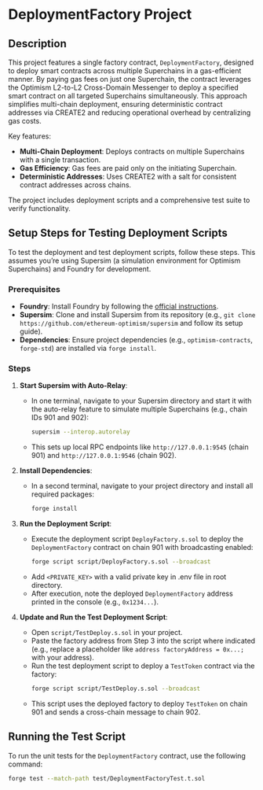 # DeploymentFactory Project

## Description
This project features a single factory contract, `DeploymentFactory`, designed to deploy smart contracts across multiple Superchains in a gas-efficient manner. By paying gas fees on just one Superchain, the contract leverages the Optimism L2-to-L2 Cross-Domain Messenger to deploy a specified smart contract on all targeted Superchains simultaneously. This approach simplifies multi-chain deployment, ensuring deterministic contract addresses via CREATE2 and reducing operational overhead by centralizing gas costs.

Key features:
- **Multi-Chain Deployment**: Deploys contracts on multiple Superchains with a single transaction.
- **Gas Efficiency**: Gas fees are paid only on the initiating Superchain.
- **Deterministic Addresses**: Uses CREATE2 with a salt for consistent contract addresses across chains.

The project includes deployment scripts and a comprehensive test suite to verify functionality.

## Setup Steps for Testing Deployment Scripts

To test the deployment and test deployment scripts, follow these steps. This assumes you’re using Supersim (a simulation environment for Optimism Superchains) and Foundry for development.

### Prerequisites
- **Foundry**: Install Foundry by following the [official instructions](https://book.getfoundry.sh/getting-started/installation).
- **Supersim**: Clone and install Supersim from its repository (e.g., `git clone https://github.com/ethereum-optimism/supersim` and follow its setup guide).
- **Dependencies**: Ensure project dependencies (e.g., `optimism-contracts`, `forge-std`) are installed via `forge install`.

### Steps
1. **Start Supersim with Auto-Relay**:
   - In one terminal, navigate to your Supersim directory and start it with the auto-relay feature to simulate multiple Superchains (e.g., chain IDs 901 and 902):
     ```bash
     supersim --interop.autorelay
     ```
   - This sets up local RPC endpoints like `http://127.0.0.1:9545` (chain 901) and `http://127.0.0.1:9546` (chain 902).

2. **Install Dependencies**:
   - In a second terminal, navigate to your project directory and install all required packages:
     ```bash
     forge install
     ```

3. **Run the Deployment Script**:
   - Execute the deployment script `DeployFactory.s.sol` to deploy the `DeploymentFactory` contract on chain 901 with broadcasting enabled:
     ```bash
     forge script script/DeployFactory.s.sol --broadcast
     ```
   - Add `<PRIVATE_KEY>` with a valid private key in .env file in root directory.
   - After execution, note the deployed `DeploymentFactory` address printed in the console (e.g., `0x1234...`).

4. **Update and Run the Test Deployment Script**:
   - Open `script/TestDeploy.s.sol` in your project.
   - Paste the factory address from Step 3 into the script where indicated (e.g., replace a placeholder like `address factoryAddress = 0x...;` with your address).
   - Run the test deployment script to deploy a `TestToken` contract via the factory:
     ```bash
     forge script script/TestDeploy.s.sol --broadcast
     ```
   - This script uses the deployed factory to deploy `TestToken` on chain 901 and sends a cross-chain message to chain 902.

## Running the Test Script

To run the unit tests for the `DeploymentFactory` contract, use the following command:

```bash
forge test --match-path test/DeploymentFactoryTest.t.sol

